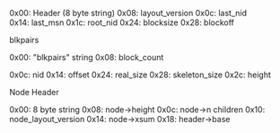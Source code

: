 
0x00:	Header (8 byte string)
0x08:	layout_version
0x0c:	last_nid	
0x14:	last_msn
0x1c:	root_nid
0x24:	blocksize
0x28:	blockoff


blkpairs

0x00: 	"blkpairs" string
0x08:	block_count


0x0c:	nid
0x14:	offset
0x24:	real_size
0x28:	skeleton_size
0x2c:	height




















Node Header

0x00:	8 byte string
0x08:	node->height
0x0c:	node->n children
0x10:	node_layout_version
0x14:	node->xsum
0x18:	header->base

